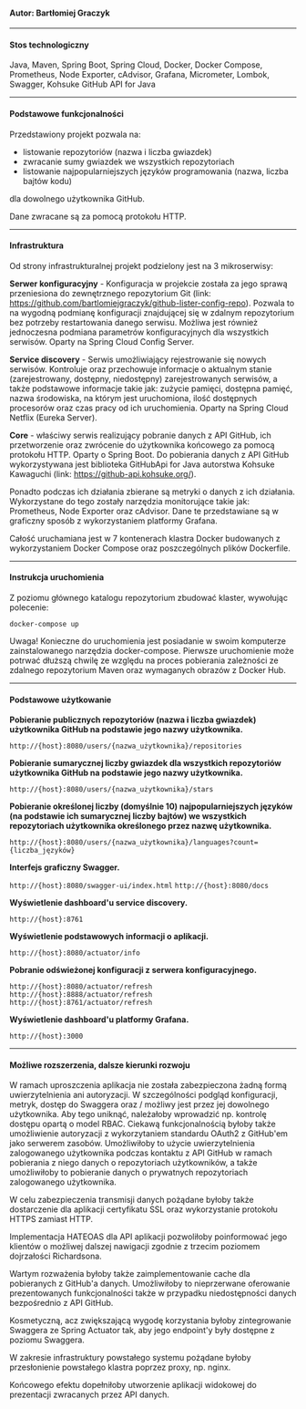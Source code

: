 #### Autor: Bartłomiej Graczyk

---

#### Stos technologiczny

Java, Maven, Spring Boot, Spring Cloud, Docker, Docker Compose, Prometheus, Node Exporter, cAdvisor, Grafana, Micrometer, Lombok, Swagger, Kohsuke GitHub API for Java

---

#### Podstawowe funkcjonalności

Przedstawiony projekt pozwala na:

* listowanie repozytoriów (nazwa i liczba gwiazdek)
* zwracanie sumy gwiazdek we wszystkich repozytoriach
* listowanie najpopularniejszych języków programowania (nazwa, liczba bajtów kodu)

dla dowolnego użytkownika GitHub.

Dane zwracane są za pomocą protokołu HTTP.

---

#### Infrastruktura

Od strony infrastrukturalnej projekt podzielony jest na 3 mikroserwisy:

**Serwer konfiguracyjny** - Konfiguracja w projekcie została za jego sprawą przeniesiona do zewnętrznego repozytorium Git (link: https://github.com/bartlomiejgraczyk/github-lister-config-repo). Pozwala to na wygodną podmianę konfiguracji znajdującej się w zdalnym repozytorium bez potrzeby restartowania danego serwisu. Możliwa jest również jednoczesna podmiana parametrów konfiguracyjnych dla wszystkich serwisów. Oparty na Spring Cloud Config Server.

**Service discovery** - Serwis umożliwiający rejestrowanie się nowych serwisów. Kontroluje oraz przechowuje informacje o aktualnym stanie (zarejestrowany, dostępny, niedostępny) zarejestrowanych serwisów, a także podstawowe informacje takie jak: zużycie pamięci, dostępna pamięć, nazwa środowiska, na którym jest uruchomiona, ilość dostępnych procesorów oraz czas pracy od ich uruchomienia. Oparty na Spring Cloud Netflix (Eureka Server).

**Core** - właściwy serwis realizujący pobranie danych z API GitHub, ich przetworzenie oraz zwrócenie do użytkownika końcowego za pomocą protokołu HTTP. Oparty o Spring Boot. Do pobierania danych z API GitHub wykorzystywana jest biblioteka GitHubApi for Java autorstwa Kohsuke Kawaguchi (link: https://github-api.kohsuke.org/).

Ponadto podczas ich działania zbierane są metryki o danych z ich działania. Wykorzystane do tego zostały narzędzia monitorujące takie jak: Prometheus, Node Exporter oraz cAdvisor. Dane te przedstawiane są w graficzny sposób z wykorzystaniem platformy Grafana.

Całość uruchamiana jest w 7 kontenerach klastra Docker budowanych z wykorzystaniem Docker Compose oraz poszczególnych plików Dockerfile.

---

#### Instrukcja uruchomienia

Z poziomu głównego katalogu repozytorium zbudować klaster, wywołując polecenie:

`docker-compose up`

Uwaga! Konieczne do uruchomienia jest posiadanie w swoim komputerze zainstalowanego narzędzia docker-compose.
Pierwsze uruchomienie może potrwać dłuższą chwilę ze względu na proces pobierania zależności ze zdalnego repozytorium Maven oraz wymaganych obrazów z Docker Hub.

---

#### Podstawowe użytkowanie

**Pobieranie publicznych repozytoriów (nazwa i liczba gwiazdek) użytkownika GitHub na podstawie jego nazwy użytkownika.**

`http://{host}:8080/users/{nazwa_użytkownika}/repositories`

**Pobieranie sumarycznej liczby gwiazdek dla wszystkich repozytoriów użytkownika GitHub na podstawie jego nazwy użytkownika.**

`http://{host}:8080/users/{nazwa_użytkownika}/stars`

**Pobieranie określonej liczby (domyślnie 10) najpopularniejszych języków (na podstawie ich sumarycznej liczby bajtów) we wszystkich repozytoriach użytkownika określonego przez nazwę użytkownika.**

`http://{host}:8080/users/{nazwa_użytkownika}/languages?count={liczba_języków}`

**Interfejs graficzny Swagger.**

`http://{host}:8080/swagger-ui/index.html`
`http://{host}:8080/docs`

**Wyświetlenie dashboard'u service discovery.**

`http://{host}:8761`

**Wyświetlenie podstawowych informacji o aplikacji.**

`http://{host}:8080/actuator/info`

**Pobranie odświeżonej konfiguracji z serwera konfiguracyjnego.**

`http://{host}:8080/actuator/refresh`
`http://{host}:8888/actuator/refresh`
`http://{host}:8761/actuator/refresh`

**Wyświetlenie dashboard'u platformy Grafana.**

`http://{host}:3000`

---

#### Możliwe rozszerzenia, dalsze kierunki rozwoju

W ramach uproszczenia aplikacja nie została zabezpieczona żadną formą uwierzytelnienia ani autoryzacji. W szczególności podgląd konfiguracji, metryk, dostęp do Swaggera oraz / możliwy jest przez jej dowolnego użytkownika. Aby tego uniknąć, należałoby wprowadzić np. kontrolę dostępu opartą o model RBAC. Ciekawą funkcjonalnością byłoby także umożliwienie autoryzacji z wykorzytaniem standardu OAuth2 z GitHub'em jako serwerem zasobów. Umożliwiłoby to użycie uwierzytelnienia zalogowanego użytkownika podczas kontaktu z API GitHub w ramach pobierania z niego danych o repozytoriach użytkowników, a także umożliwiłoby to pobieranie danych o prywatnych repozytoriach zalogowanego użytkownika.

W celu zabezpieczenia transmisji danych pożądane byłoby także dostarczenie dla aplikacji certyfikatu SSL oraz wykorzystanie protokołu HTTPS zamiast HTTP.

Implementacja HATEOAS dla API aplikacji pozwoliłoby poinformować jego klientów o możliwej dalszej nawigacji zgodnie z trzecim poziomem dojrzałości Richardsona.

Wartym rozważenia byłoby także zaimplementowanie cache dla pobieranych z GitHub'a danych. Umożliwiłoby to nieprzerwane oferowanie prezentowanych funkcjonalności także w przypadku niedostępności danych bezpośrednio z API GitHub.

Kosmetyczną, acz zwiększającą wygodę korzystania byłoby zintegrowanie Swaggera ze Spring Actuator tak, aby jego endpoint'y były dostępne z poziomu Swaggera.

W zakresie infrastruktury powstałego systemu pożądane byłoby przesłonienie powstałego klastra poprzez proxy, np. nginx.

Końcowego efektu dopełniłoby utworzenie aplikacji widokowej do prezentacji zwracanych przez API danych.

